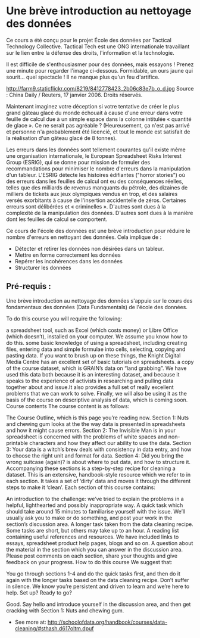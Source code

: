 # Une brève introduction au nettoyage des données

Ce cours a été conçu pour le projet École des données par Tactical Technology Collective. Tactical Tech est une ONG internationale travaillant sur le lien entre la défense des droits, l'information et la technologie.
 
Il est difficile de s'enthousiasmer pour des données, mais essayons ! Prenez une minute pour regarder l'image ci-dessous. Formidable, un ours jaune qui sourit… quel spectacle ! Il ne manque plus qu'un feu d'artifice. 

http://farm9.staticflickr.com/8219/8412778423_2b06c83e7b_o_d.jpg
Source : China Daily / Reuters, 17 janvier 2006. Droits réservés.

Maintenant imaginez votre déception si votre tentative de créer le plus grand gâteau glacé du monde échouait à cause d'une erreur dans votre feuille de calcul due à un simple espace dans la colonne intitulée « quantité de glace ». Ce ne serait pas agréable ? (Heureusement, ça n'est pas arrivé et personne n'a probablement été licencié, et tout le monde est satisfait de la réalisation d'un gâteau glacé de 8 tonnes).

Les erreurs dans les données sont tellement courantes qu'il existe même une organisation internationale, le European Spreadsheet Risks Interest Group (ESRIG), qui se donne pour mission de formuler des recommandations pour minimiser le nombre d'erreurs dans la manipulation d'un tableur. L'ESRIG détecte les histoires édifiantes ("horror stories") où des erreurs dans les feuilles de calcul ont eu des conséquences réelles, telles que des milliards de revenus manquants du pétrole, des dizaines de milliers de tickets aux jeux olympiques vendus en trop, et des salaires versés exorbitants à cause de l'insertion accidentelle de zéros. Certaines erreurs sont délibérées et « criminelles ».  D'autres sont dues à la complexité de la manipulation des données. D'autres sont dues à la manière dont les feuilles de calcul se comportent.   

Ce cours de l'école des données est une brève introduction pour réduire le nombre d'erreurs en nettoyant des données. Cela implique de : 
* Détecter et retirer les données non désirées dans un tableur. 
* Mettre en forme correctement les données
* Repérer les incohérences dans les données
* Structurer les données

## Pré-requis : 

Une brève introduction au nettoyage des données s'appuie sur le cours des fondamentaux des données (Data Fundamentals) de l'école des données.

To do this course you will require the following:

a spreadsheet tool, such as Excel (which costs money) or Libre Office (which doesn’t), installed on your computer. We assume you know how to do this.
some basic knowledge of using a spreadsheet, including creating files, entering data and simple formulae into cells, selecting, copying and pasting data. If you want to brush up on these things, the Knight Digital Media Centre has an excellent set of basic tutorials on spreadsheets.
a copy of the course dataset, which is GRAIN’s data on “land grabbing”. We have used this data both because it is an interesting dataset, and because it speaks to the experience of activists in researching and pulling data together about and issue.It also provides a full set of really excellent problems that we can work to solve. Finally, we will also be using it as the basis of the course on descriptive analysis of data, which is coming soon.
Course contents
The course content is as follows:

The Course Outline, which is this page you’re reading now.
Section 1: Nuts and chewing gum looks at the the way data is presented in spreadsheets and how it might cause errors.
Section 2: The Invisible Man is in your spreadsheet is concerned with the problems of white spaces and non-printable characters and how they affect our ability to use the data.
Section 3: Your data is a witch’s brew deals with consistency in data entry, and how to choose the right unit and format for data.
Section 4: Did you bring the wrong suitcase (again)? is about where to put data, and how to structure it.
Accompanying these sections is a step-by-step recipe for cleaning a dataset. This is an extensive, handbook-style resource which we refer to in each section. It takes a set of ‘dirty’ data and moves it through the different steps to make it ‘clean’.
Each section of this course contains:

An introduction to the challenge: we’ve tried to explain the problems in a helpful, lighthearted and possibly inappropriate way.
A quick task which should take around 15 minutes to familiarise yourself with the issue. We’ll usually ask you to make or do something, and post your work in the section’s discussion area.
A longer task taken from the data cleaning recipe. Some tasks are short, but others may take up to an hour.
A reading list containing useful references and resources. We have included links to essays, spreadsheet product help pages, blogs and so on.
A question about the material in the section which you can answer in the discussion area. Please post comments on each section, share your thoughts and give feedback on your progress.
How to do this course
We suggest that:

You go through sections 1-4 and do the quick tasks first, and then do it again with the longer tasks based on the data cleaning recipe.
Don’t suffer in silence. We know you’re persistent and driven to learn and we’re here to help.
Set up? Ready to go?

Good. Say hello and introduce yourself in the discussion area, and then get cracking with Section 1: Nuts and chewing gum.

- See more at: http://schoolofdata.org/handbook/courses/data-cleaning/#sthash.d617oltm.dpuf
